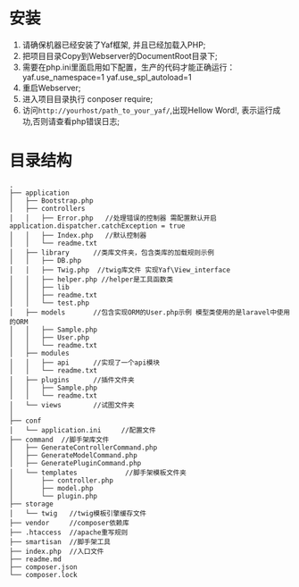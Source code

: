 # 安装
1. 请确保机器已经安装了Yaf框架, 并且已经加载入PHP;
2. 把项目目录Copy到Webserver的DocumentRoot目录下;
3. 需要在php.ini里面启用如下配置，生产的代码才能正确运行：
	yaf.use_namespace=1
	yaf.use_spl_autoload=1
4. 重启Webserver;
5. 进入项目目录执行 conposer require;
6. 访问`http://yourhost/path_to_your_yaf/`,出现Hellow Word!, 表示运行成功,否则请查看php错误日志;

# 目录结构
```
.
├── application
│   ├── Bootstrap.php
│   ├── controllers
│   │   ├── Error.php   //处理错误的控制器 需配置默认开启application.dispatcher.catchException = true
│   │   ├── Index.php   //默认控制器
│   │   └── readme.txt
│   ├── library      //类库文件夹，包含类库的加载规则示例
│   │   ├── DB.php
│   │   ├── Twig.php  //twig库文件 实现Yaf\View_interface
│   │   ├── helper.php //helper是工具函数类
│   │   ├── lib
│   │   ├── readme.txt
│   │   └── test.php
│   ├── models       //包含实现ORM的User.php示例 模型类使用的是laravel中使用的ORM
│   │   ├── Sample.php
│   │   ├── User.php
│   │   └── readme.txt
│   ├── modules
│   │   ├── api      //实现了一个api模块
│   │   └── readme.txt
│   ├── plugins      //插件文件夹
│   │   ├── Sample.php
│   │   └── readme.txt
│   └── views        //试图文件夹
│ 
├── conf
│   └── application.ini     //配置文件
├── command  //脚手架库文件
│   ├── GenerateControllerCommand.php
│   ├── GenerateModelCommand.php
│   ├── GeneratePluginCommand.php
│   └── templates            //脚手架模板文件夹
│       ├── controller.php
│       ├── model.php
│       └── plugin.php
├── storage
│   └── twig   //twig模板引擎缓存文件
├── vendor     //composer依赖库
├── .htaccess  //apache重写规则
├── smartisan  //脚手架工具
├── index.php  //入口文件
├── readme.md
├── composer.json
└── composer.lock



```